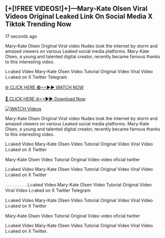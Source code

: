 ## [+[!FREE VIDEOS!]+]—Mary-Kate Olsen Viral Videos Original Leaked Link On Social Media X Tiktok Trending Now

17 seconds ago

Mary-Kate Olsen Original Viral video Nudes took the internet by storm and amazed viewers on various Leaked social media platforms. Mary-Kate Olsen, a young and talented digital creator, recently became famous thanks to this interesting video.

L𝚎aked Video Mary-Kate Olsen Video Tutorial Original Video Viral Video L𝚎aked on X Twitter Telegram

[🌐 CLICK HERE 🟢==►► WATCH NOW](https://usnews-daily.com/free-watch/?bo)

[🔴 CLICK HERE 🌐==►► Download Now](https://usnews-daily.com/free-watch/?bo)

[![WATCH Videos](https://i.imgur.com/ydURGbz.png)](https://usnews-daily.com/free-watch/?bo)

Mary-Kate Olsen Original Viral video Nudes took the internet by storm and amazed viewers on various Leaked social media platforms. Mary-Kate Olsen, a young and talented digital creator, recently became famous thanks to this interesting video.

L𝚎aked Video Mary-Kate Olsen Video Tutorial Original Video Viral Video L𝚎aked on X Twitter

Mary-Kate Olsen Video Tutorial Original Video video oficial twitter

L𝚎aked Video Mary-Kate Olsen Video Tutorial Original Video Viral Video L𝚎aked on X Twitter

. . . . . . . . . L𝚎aked Video Mary-Kate Olsen Video Tutorial Original Video Viral Video L𝚎aked on X Twitter Telegram

L𝚎aked Video Mary-Kate Olsen Video Tutorial Original Video Viral Video L𝚎aked on X Twitter

Mary-Kate Olsen Video Tutorial Original Video video oficial twitter

L𝚎aked Video Mary-Kate Olsen Video Tutorial Original Video Viral Video L𝚎aked on X Twitter.
